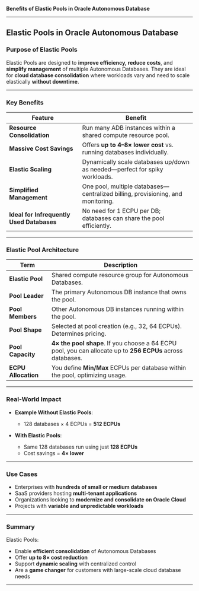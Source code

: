 **Benefits of Elastic Pools in Oracle Autonomous Database**

---

## Elastic Pools in Oracle Autonomous Database

### Purpose of Elastic Pools

Elastic Pools are designed to **improve efficiency, reduce costs**, and **simplify management** of multiple Autonomous Databases. They are ideal for **cloud database consolidation** where workloads vary and need to scale elastically **without downtime**.

---

###  Key Benefits

| Feature                                   | Benefit                                                                         |
| ----------------------------------------- | ------------------------------------------------------------------------------- |
| **Resource Consolidation**                | Run many ADB instances within a shared compute resource pool.                   |
| **Massive Cost Savings**                  | Offers **up to 4–8× lower cost** vs. running databases individually.            |
| **Elastic Scaling**                       | Dynamically scale databases up/down as needed—perfect for spiky workloads.      |
| **Simplified Management**                 | One pool, multiple databases—centralized billing, provisioning, and monitoring. |
| **Ideal for Infrequently Used Databases** | No need for 1 ECPU per DB; databases can share the pool efficiently.            |

---

###  Elastic Pool Architecture

| Term                | Description                                                                                                 |
| ------------------- | ----------------------------------------------------------------------------------------------------------- |
| **Elastic Pool**    | Shared compute resource group for Autonomous Databases.                                                     |
| **Pool Leader**     | The primary Autonomous DB instance that owns the pool.                                                      |
| **Pool Members**    | Other Autonomous DB instances running within the pool.                                                      |
| **Pool Shape**      | Selected at pool creation (e.g., 32, 64 ECPUs). Determines pricing.                                         |
| **Pool Capacity**   | **4× the pool shape**. If you choose a 64 ECPU pool, you can allocate up to **256 ECPUs** across databases. |
| **ECPU Allocation** | You define **Min/Max** ECPUs per database within the pool, optimizing usage.                                |

---

###  Real-World Impact

* **Example Without Elastic Pools**:

  * 128 databases × 4 ECPUs = **512 ECPUs**
* **With Elastic Pools**:

  * Same 128 databases run using just **128 ECPUs**
  * Cost savings = **4× lower**

---

###  Use Cases

* Enterprises with **hundreds of small or medium databases**
* SaaS providers hosting **multi-tenant applications**
* Organizations looking to **modernize and consolidate on Oracle Cloud**
* Projects with **variable and unpredictable workloads**

---

###  Summary

Elastic Pools:

* Enable **efficient consolidation** of Autonomous Databases
* Offer **up to 8× cost reduction**
* Support **dynamic scaling** with centralized control
* Are a **game changer** for customers with large-scale cloud database needs

---



